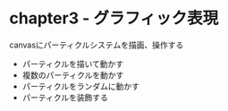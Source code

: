 # chapter3 - グラフィック表現

canvasにパーティクルシステムを描画、操作する

- パーティクルを描いて動かす
- 複数のパーティクルを動かす
- パーティクルをランダムに動かす
- パーティクルを装飾する
